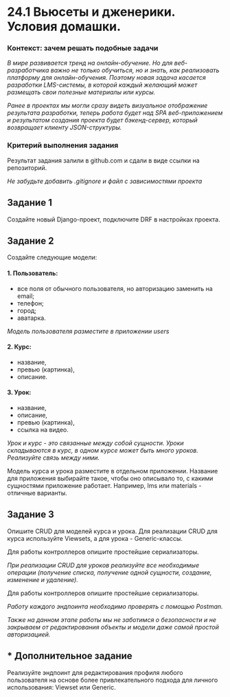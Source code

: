 # 24.1 Вьюсеты и дженерики. Условия домашки.

### Контекст: зачем решать подобные задачи

_В мире развивается тренд на онлайн-обучение. Но для веб-разработчика важно не только обучиться, но и знать, как реализовать платформу для онлайн-обучения. Поэтому новая задача касается разработки LMS-системы, в которой каждый желающий может размещать свои полезные материалы или курсы._

_Ранее в проектах мы могли сразу видеть визуальное отображение результата разработки, теперь работа будет над SPA веб-приложением и результатом создания проекта будет бэкенд-сервер, который возвращает клиенту JSON-структуры._

### Критерий выполнения задания

Результат задания залили в github.com и сдали в виде ссылки на репозиторий.

_Не забудьте добавить .gitignore и файл с зависимостями проекта_

## Задание 1

Создайте новый Django-проект, подключите DRF в настройках проекта.

## Задание 2

Создайте следующие модели:

#### 1. Пользователь:

* все поля от обычного пользователя, но авторизацию заменить на email;
* телефон;
* город;
* аватарка.

_Модель пользователя разместите в приложении users_

#### 2. Курс:

* название,
* превью (картинка),
* описание.

#### 3. Урок:

* название,
* описание,
* превью (картинка),
* ссылка на видео.

_Урок и курс - это связанные между собой сущности. Уроки складываются в курс, в одном курсе может быть много уроков. Реализуйте связь между ними._

Модель курса и урока разместите в отдельном приложении. Название для приложения выбирайте такое, чтобы оно описывало то, с какими сущностями приложение работает. Например, lms или materials - отличные варианты.

## Задание 3

Опишите CRUD для моделей курса и урока. Для реализации CRUD для курса используйте Viewsets, а для урока - Generic-классы.

Для работы контроллеров опишите простейшие сериализаторы.

_При реализации CRUD для уроков реализуйте все необходимые операции (получение списка, получение одной сущности, создание, изменение и удаление)._

Для работы контроллеров опишите простейшие сериализаторы.

_Работу каждого эндпоинта необходимо проверять с помощью Postman._

_Также на данном этапе работы мы не заботимся о безопасности и не закрываем от редактирования объекты и модели даже самой простой авторизацией._

## * Дополнительное задание

Реализуйте эндпоинт для редактирования профиля любого пользователя на основе более привлекательного подхода для личного использования: Viewset или Generic.




